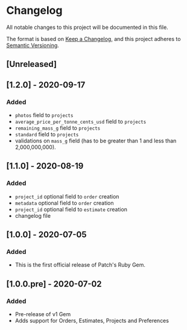 # Changelog

All notable changes to this project will be documented in this file.

The format is based on [Keep a Changelog](https://keepachangelog.com/en/1.0.0/),
and this project adheres to [Semantic Versioning](https://semver.org/spec/v2.0.0.html).

## [Unreleased]

## [1.2.0] - 2020-09-17

### Added

-  `photos` field to `projects`
- `average_price_per_tonne_cents_usd` field to `projects`
- `remaining_mass_g` field to `projects`
- `standard` field to `projects`
- validations on `mass_g` field (has to be greater than 1 and less than 2,000,000,000).

## [1.1.0] - 2020-08-19

### Added

- `project_id` optional field to `order` creation
- `metadata` optional field to `order` creation
- `project_id` optional field to `estimate` creation
- changelog file

## [1.0.0] - 2020-07-05

### Added

- This is the first official release of Patch's Ruby Gem.

## [1.0.0.pre] - 2020-07-02

### Added

- Pre-release of v1 Gem
- Adds support for Orders, Estimates, Projects and Preferences

